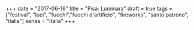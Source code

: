 +++
date = "2017-06-16"
title = "Pisa: Luminara"
draft = true
tags = ["festival", "luci", "fuochi","fuochi d'artificio", "fireworks", "santo patrono", "italia"]
series = "Italia"
+++